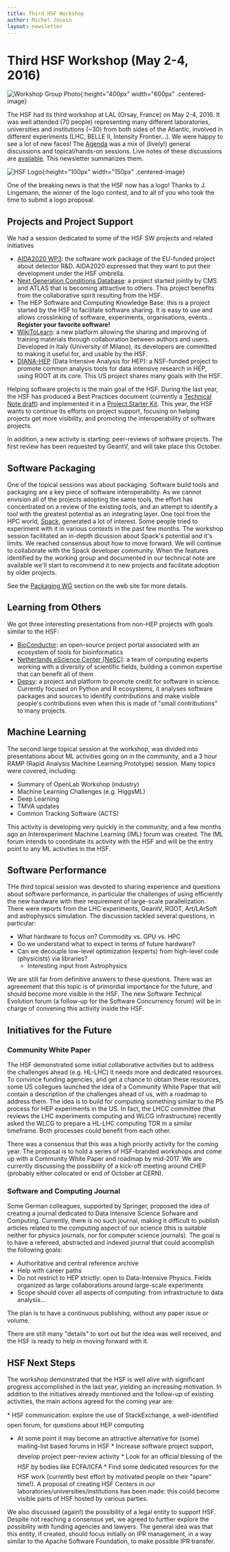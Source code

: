 ```yaml
---
title: Third HSF Workshop
author: Michel Jouvin
layout: newsletter
---
```


# Third HSF Workshop (May 2-4, 2016)

![Workshop Group Photo](/images/lal_workshop.jpg){:height="400px" width="600px" .centered-image}

The HSF had its third workshop at LAL (Orsay, France) on May 2-4, 2016. It 
was well attended (70 people) representing many different laboratories, 
universities and institutions (~30) from both sides of the Atlantic, 
involved in different experiments (LHC, BELLE II, Intensity Frontier...). 
We were happy to see a lot of new faces!
The [Agenda](https://indico.cern.ch/event/496146/timetable/) was a mix 
of (lively!) general discussions and topical/hands-on sessions. Live 
notes of these discussions are 
[available](/organization/2016/05/04/Workshop-summary.html). 
This newsletter summarizes them.

![HSF Logo](/images/hsf_logo_angled.png){:height="100px" width="150px" .centered-image}

One of the breaking news is that the HSF now has a logo! Thanks to 
J. Lingemann, the winner of the logo contest, and to all of you who took the
time to submit a logo proposal.


## Projects and Project Support

We had a session dedicated to some of the HSF SW projects and related initiatives
* [AIDA2020 WP3](http://aida2020.web.cern.ch/activities/wp3-advanced-software): the software work package of the EU-funded project about detector R&D. AIDA2020 expressed that they want to put their development under the HSF umbrella.
* [Next Generation Conditions Database](https://github.com/HSF/PhysCondDB): a project started jointly by CMS and ATLAS that is becoming attractive to others. This project benefits from the collaborative spirit resulting from the HSF.
* The HEP Software and Computing Knowledge Base: this is a project started by the HSF to facilitate software sharing. It is easy to use and allows crosslinking of software, experiments, organisations, events... **Register your favorite software!**
* [WikiToLearn](https://en.wikitolearn.org/Main_Page): a new platform allowing the sharing and improving of training materials through collaboration between authors and users. Developed in Italy (University of Milano), its developers are committed to making it useful for, and usable by the HSF.
* [DIANA-HEP](http://diana-hep.org/) (Data Intensive Analysis for HEP): a NSF-funded project to promote common analysis tools for data intensive research in HEP, using ROOT at its core. This US project shares many goals with the HSF.


Helping software projects is the main goal of the HSF. During the last year, 
the HSF has produced a Best Practices document (currently a [Technical Note draft](https://github.com/HSF/documents/blob/master/HSF-TN/draft-2016-PROJ/draft-HSF-TN-2016-PROJ.md))
and implemented it in a [Project Starter Kit](https://github.com/HSF/tools).
 This year, the HSF wants to continue its efforts on project support, focusing
 on helping projects get more visibility, and promoting the interoperability 
 of software projects.

In addition, a new activity is starting: peer-reviews of software projects. 
The first review has been requested by GeantV, and will take place this October.


## Software Packaging

One of the topical sessions was about packaging. Software build tools and 
packaging are a key piece of software interoperability. As we cannot 
envision all of the projects adopting the same tools, the effort has concentrated 
on a review of the existing tools, and an attempt to identify a tool with the 
 greatest potential as an integrating layer. One tool from the HPC world, 
 [Spack](https://spack.io/), generated a lot of interest. Some people tried to experiment with it in various 
 contexts in the past few months.  The workshop session facilitated an in-depth 
 dicussion about Spack's potential and it's limits. We reached consensus about how to move forward.  We will continue to collaborate with the Spack developer community.  When the features identified by the working group and documented in our technical note are available we'll start to recommend it to new projects and facilitate adoption by older projects.

See the [Packaging WG](/workinggroups/2015/11/04/packaging.html) section on the web site for more details.


## Learning from Others

We got three interesting presentations from non-HEP projects with goals similar
to the HSF:
* [BioConductor](https://www.bioconductor.org/): an open-source project portal associated with an ecosystem of tools for bioinformatics
* [Netherlands eScience Center (NeSC)](https://www.esciencecenter.nl/): a team of computing experts working with a diversity of scientific fields, building a common expertise that can benefit all of them
* [Depsy](http://depsy.org/): a project and platform to promote credit for software in science. Currently focused on Python and R ecosystems, it analyses software packages and sources to identify contributions and make visible people's contributions even when this is made of "small contributions" to many projects.

## Machine Learning

The second large topical session at the workshop, was divided into presentations 
about ML activities going on in the community, and a 3 hour RAMP (Rapid Analysis 
Machine Learning Prototype) session. Many topics were covered, including:

* Summary of OpenLab Workshop (industry)
* Machine Learning Challenges (e.g. HiggsML)
* Deep Learning
* TMVA updates
* Common Tracking Software (ACTS)

This activity is developing very quickly in the community, and a few months ago 
an Interexperiment Machine Learning (IML) forum was created. The IML forum 
intends to coordinate its activity with the HSF and will be the entry point to
any ML activities in the HSF.

## Software Performance

THe third topical session was devoted to sharing experience and questions
about software performance, in particular the challenges of using efficiently 
the new hardware with their requirement of large-scale parallelization. There 
were reports from the LHC experiments, GeantV, ROOT, Art/LArSoft and 
astrophysics simulation. The discussion tackled several questions, in particular:

* What hardware to focus on? Commodity vs. GPU vs. HPC
* Do we understand what to expect in terms of future hardware?
* Can we decouple low-level optimization (experts) from high-level code (physicists) via libraries?
  * Interesting input from Astrophysics

We are still far from definitive answers to these questions. There was an 
agreeement that this topic is of primordial importance for the future, and 
should become more visible in the HSF. The new Software Technical Evolution 
forum (a follow-up for the Software Concurrency forum) will be in charge of 
convening this activity inside the HSF.

## Initiatives for the Future

### Community White Paper

The HSF demonstrated some initial collaborative activities but to address 
the challenges ahead (e.g. HL-LHC) it needs more and dedicated resources. 
To convince funding agencies, and get a chance to obtain these resources, 
some US collegues launched the idea of a Community White Paper that will 
contain a description of the challenges ahead of us, with a roadmap to address
them. The idea is to build for computing something similar to the P5 process 
for HEP experiments in the US. In fact, the LHCC committee (that reviews the 
LHC experiments computing and WLCG infrastructure) recently asked the WLCG to 
prepare a HL-LHC computing TDR in a similar timeframe. Both processes could 
benefit from each other.

There was a consensus that this was a high priority activity for the coming year. The proposal is to hold a series of HSF-branded workshops and come up with a Community White Paper and roadmap by mid-2017. We are currently discussing the possibility of a kick-off meeting around CHEP (probably either colocated or end of October at CERN).

### Software and Computing Journal

Some German colleagues, supported by Springer, proposed the idea of creating a journal dedicated to Data Intensive Science Sofware and Computing. Currently, there is no such journal, making it difficult to publish articles related to the computing aspect of our science (this is suitable neither for physics journals, nor for computer science journals). The goal is to have a refereed, abstracted and indexed journal that could acoomplish the following goals:

* Authoritative and central reference archive
* Help with career paths
* Do not restrict to HEP strictly: open to Data-Intensive Physics. Fields organized as large collaborations around large-scale experiments
* Scope should cover all aspects of computing: from infrastructure to data analysis…

The plan is to have a continuous publishing, without any paper issue or volume.

There are still many "details" to sort out but the idea was well received, and the HSF is ready to help in moving forward with it.


## HSF Next Steps

The workshop demonstrated that the HSF is well alive with significant 
progress accomplished in the last year, yielding an increasing motivation.
In addition to the initiatives already mentioned and the follow-up of existing 
activities, the main actions agreed for the coming year are: 

* HSF communication: explore the use of StackExchange, a well-identified open forum, for questions about HEP computing
   * At some point it may become an attractive alternative for (some) mailing-list based forums in HSF
* Increase software project support, develop project peer-review activity
* Look for an official blessing of the HSF by bodies like ECFA/ICFA
* Find some dedicated resources for the HSF work (currently best effort by motivated people on their "spare" time!). A proposal of creating HSF Centers in our laboratories/universities/institutions has been made: this could become visible parts of HSF hosted by various parties.

We also discussed (again!) the possibility of a legal entity to support HSF. Despite not reaching a consensus yet, we agreed to further explore the possibility with funding agencies and lawyers. The general idea was that this entity, if created, should focus initially on IPR management, in a way similar to the Apache Software Foundation, to make possible IPR transfer.

